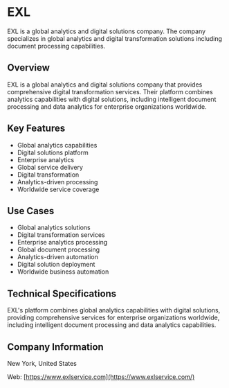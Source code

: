 # EXL

EXL is a global analytics and digital solutions company. The company specializes in global analytics and digital transformation solutions including document processing capabilities.

## Overview

EXL is a global analytics and digital solutions company that provides comprehensive digital transformation services. Their platform combines analytics capabilities with digital solutions, including intelligent document processing and data analytics for enterprise organizations worldwide.

## Key Features

- Global analytics capabilities
- Digital solutions platform
- Enterprise analytics
- Global service delivery
- Digital transformation
- Analytics-driven processing
- Worldwide service coverage

## Use Cases

- Global analytics solutions
- Digital transformation services
- Enterprise analytics processing
- Global document processing
- Analytics-driven automation
- Digital solution deployment
- Worldwide business automation

## Technical Specifications

EXL's platform combines global analytics capabilities with digital solutions, providing comprehensive services for enterprise organizations worldwide, including intelligent document processing and data analytics capabilities.

## Company Information

New York, United States

Web: [https://www.exlservice.com](https://www.exlservice.com/) 